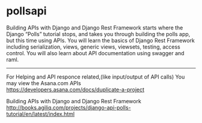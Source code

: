 # pollsapi
Building APIs with Django and Django Rest Framework starts where the Django “Polls” tutorial stops, and takes you through building the polls app, but this time using APIs. You will learn the basics of Django Rest Framework including serialization, views, generic views, viewsets, testing, access control. You will also learn about API documentation using swagger and raml.


-------------------------------------------------
For Helping  and API responce related,(like input/output of API calls) You may view the Asana.com APIs
https://developers.asana.com/docs/duplicate-a-project

Building APIs with Django and Django Rest Framework
http://books.agiliq.com/projects/django-api-polls-tutorial/en/latest/index.html

